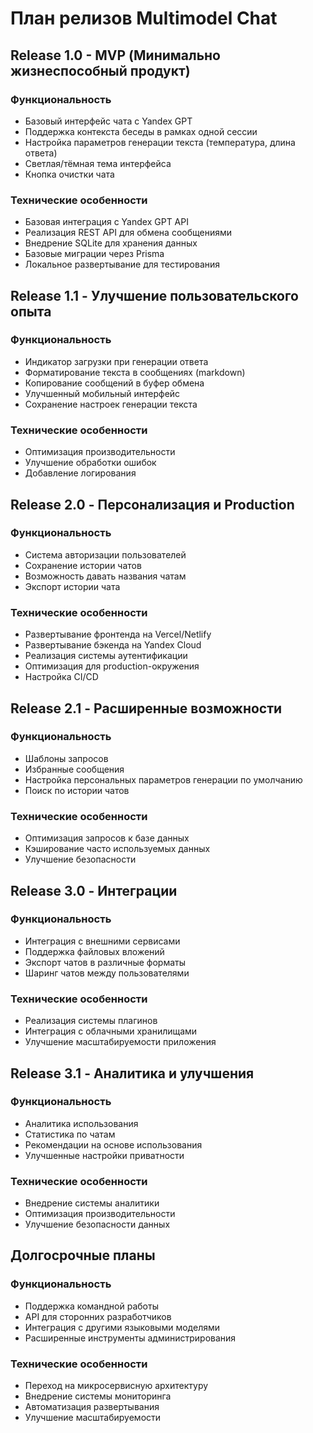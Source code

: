 # План релизов Multimodel Chat

## Release 1.0 - MVP (Минимально жизнеспособный продукт)

### Функциональность
- Базовый интерфейс чата с Yandex GPT
- Поддержка контекста беседы в рамках одной сессии
- Настройка параметров генерации текста (температура, длина ответа)
- Светлая/тёмная тема интерфейса
- Кнопка очистки чата

### Технические особенности
- Базовая интеграция с Yandex GPT API
- Реализация REST API для обмена сообщениями
- Внедрение SQLite для хранения данных
- Базовые миграции через Prisma
- Локальное развертывание для тестирования

## Release 1.1 - Улучшение пользовательского опыта

### Функциональность
- Индикатор загрузки при генерации ответа
- Форматирование текста в сообщениях (markdown)
- Копирование сообщений в буфер обмена
- Улучшенный мобильный интерфейс
- Сохранение настроек генерации текста

### Технические особенности
- Оптимизация производительности
- Улучшение обработки ошибок
- Добавление логирования

## Release 2.0 - Персонализация и Production

### Функциональность
- Система авторизации пользователей
- Сохранение истории чатов
- Возможность давать названия чатам
- Экспорт истории чата

### Технические особенности
- Развертывание фронтенда на Vercel/Netlify
- Развертывание бэкенда на Yandex Cloud
- Реализация системы аутентификации
- Оптимизация для production-окружения
- Настройка CI/CD

## Release 2.1 - Расширенные возможности

### Функциональность
- Шаблоны запросов
- Избранные сообщения
- Настройка персональных параметров генерации по умолчанию
- Поиск по истории чатов

### Технические особенности
- Оптимизация запросов к базе данных
- Кэширование часто используемых данных
- Улучшение безопасности

## Release 3.0 - Интеграции

### Функциональность
- Интеграция с внешними сервисами
- Поддержка файловых вложений
- Экспорт чатов в различные форматы
- Шаринг чатов между пользователями

### Технические особенности
- Реализация системы плагинов
- Интеграция с облачными хранилищами
- Улучшение масштабируемости приложения

## Release 3.1 - Аналитика и улучшения

### Функциональность
- Аналитика использования
- Статистика по чатам
- Рекомендации на основе использования
- Улучшенные настройки приватности

### Технические особенности
- Внедрение системы аналитики
- Оптимизация производительности
- Улучшение безопасности данных

## Долгосрочные планы

### Функциональность
- Поддержка командной работы
- API для сторонних разработчиков
- Интеграция с другими языковыми моделями
- Расширенные инструменты администрирования

### Технические особенности
- Переход на микросервисную архитектуру
- Внедрение системы мониторинга
- Автоматизация развертывания
- Улучшение масштабируемости 